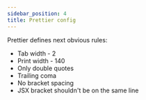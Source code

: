 ```yaml
---
sidebar_position: 4
title: Prettier config
---
```


Prettier defines next obvious rules:
- Tab width - 2
- Print width - 140
- Only double quotes
- Trailing coma
- No bracket spacing
- JSX bracket shouldn't be on the same line
